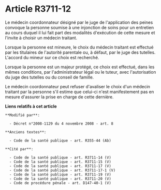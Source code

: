 # Article R3711-12

Le médecin coordonnateur désigné par le juge de l'application des peines convoque la personne soumise à une injonction de
soins pour un entretien au cours duquel il lui fait part des modalités d'exécution de cette mesure et l'invite à choisir un
médecin traitant.

Lorsque la personne est mineure, le choix du médecin traitant est effectué par les titulaires de l'autorité parentale ou, à
défaut, par le juge des tutelles. L'accord du mineur sur ce choix est recherché.

Lorsque la personne est un majeur protégé, ce choix est effectué, dans les mêmes conditions, par l'administrateur légal ou le
tuteur, avec l'autorisation du juge des tutelles ou du conseil de famille.

Le médecin coordonnateur peut refuser d'avaliser le choix d'un médecin traitant par la personne s'il estime que celui-ci
n'est manifestement pas en mesure d'assurer la prise en charge de cette dernière.

**Liens relatifs à cet article**

	**Modifié par**:

	  - Décret n°2008-1129 du 4 novembre 2008 - art. 8

	**Anciens textes**:

	  - Code de la santé publique - art. R355-44 (Ab)

	**Cité par**:

	  - Code de la santé publique - art. R3711-14 (V)
	  - Code de la santé publique - art. R3711-15 (V)
	  - Code de la santé publique - art. R3711-17 (V)
	  - Code de la santé publique - art. R3711-17-1 (V)
	  - Code de la santé publique - art. R3711-19 (V)
	  - Code de la santé publique - art. R3711-20 (V)
	  - Code de procédure pénale - art. D147-40-1 (V)

